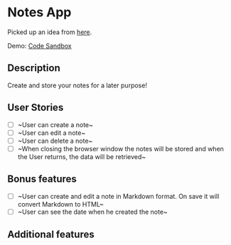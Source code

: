 # Notes App

Picked up an idea from [here](https://github.com/florinpop17/app-ideas).

Demo: [Code Sandbox](https://8zlxkllq18.codesandbox.io/)

## Description

Create and store your notes for a later purpose!

## User Stories

- [ ] ~User can create a note~
- [ ] ~User can edit a note~
- [ ] ~User can delete a note~
- [ ] ~When closing the browser window the notes will be stored and when the User returns, the data will be retrieved~

## Bonus features

- [ ] ~User can create and edit a note in Markdown format. On save it will convert Markdown to HTML~
- [ ] ~User can see the date when he created the note~

## Additional features

